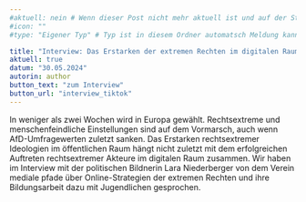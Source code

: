 ```yaml
---
#aktuell: nein # Wenn dieser Post nicht mehr aktuell ist und auf der Startseite angezeigt werden soll, kann das # entfernt werden
#icon: ""
#type: "Eigener Typ" # Typ ist in diesem Ordner automatsch Meldung kann aber hier überschrieben werden z.B. mit "Veröffentlichung" - der Typ erscheint in der Kachel

title: "Interview: Das Erstarken der extremen Rechten im digitalen Raum und wie wir dagegen vorgehen können"
aktuell: true
datum: "30.05.2024"
autorin: author
button_text: "zum Interview"
button_url: "interview_tiktok"
---
```

In weniger als zwei Wochen wird in Europa gewählt. Rechtsextreme und menschenfeindliche Einstellungen sind auf dem Vormarsch, auch wenn AfD-Umfragewerten zuletzt sanken. Das Erstarken rechtsextremer Ideologien im öffentlichen Raum hängt nicht zuletzt mit dem erfolgreichen Auftreten rechtsextremer Akteure im digitalen Raum zusammen. Wir haben im Interview mit der politischen Bildnerin Lara Niederberger von dem Verein mediale pfade über Online-Strategien der extremen Rechten und ihre Bildungsarbeit dazu mit Jugendlichen gesprochen.

